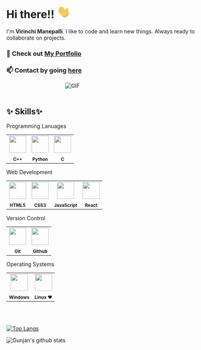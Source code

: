# Hi there!!  <img src="https://github.com/ABSphreak/ABSphreak/blob/master/gifs/Hi.gif" width="35px">

I'm **Virinchi Manepalli**. I like to code and learn new things. Always ready to collaborate on projects.
### 🔭 Check out [My Portfolio](http://apoorv.web.app/)

### 📫 Contact by going [here](http://apoorv.web.app/contact)

<img align="right" alt="GIF" src="https://miro.medium.com/max/875/1*Urc28sbnORGOW5oyohQ06g.gif" width="350px" />


<br>
<br>

## ✨ Skills✨
 Programming Lanuages
 <table>
 <tr>
  <td align="center"><img src="https://simpleicons.org/icons/cplusplus.svg" width="45px" height="45px" /><br/><sub><b>C++</b></sub></td>
  <td align="center"><img src="https://simpleicons.org/icons/python.svg" width="45px" height="45px" /><br/><sub><b>Python</b></sub></td>
  <td align="center"><img src="https://simpleicons.org/icons/c.svg" width="45px" height="45px" /><br/><sub><b>C</b></sub></td>
 </tr>
 </table>
 Web Development
 <table>
 <tr>
  <td align="center"><img src="https://simpleicons.org/icons/html5.svg" width="45px" height="45px" /><br/><sub><b>HTML5</b></sub></td>
  <td align="center"><img src="https://simpleicons.org/icons/css3.svg" width="45px" height="45px" /><br/><sub><b>CSS3</b></sub></td>
  <td align="center"><img src="https://simpleicons.org/icons/javascript.svg" width="45px" height="45px" /><br/><sub><b>JavaScript</b></sub></td>
  <td align="center"><img src="https://simpleicons.org/icons/react.svg" width="45px" height="45px" /><br/><sub><b>React</b></sub></td>
 </tr>
 </table>
 Version Control
 <table>
 <tr>
  <td align="center"><img src="https://simpleicons.org/icons/git.svg" width="45px" height="45px" /><br/><sub><b>Git</b></sub></td>
  <td align="center"><img src="https://simpleicons.org/icons/github.svg" width="45px" height="45px" /><br/><sub><b>Github</b></sub></td>
 </tr>
 </table>
 Operating Systems
 <table>
 <tr>
  <td align="center"><img src="https://simpleicons.org/icons/windows.svg" width="45px" height="45px" /><br/><sub><b>Windows</b></sub></td>
  <td align="center"><img src="https://simpleicons.org/icons/linux.svg" width="45px" height="45px" /><br/><sub><b>Linux ❤</b></sub></td>
 </tr>
</table>

<br>
<br>

[![Top Langs](https://github-readme-stats.vercel.app/api/top-langs/?username=virinchimanepalli&layout=compact)](https://github.com/anuraghazra/github-readme-stats)

![Gunjan's github stats](https://github-readme-stats.vercel.app/api?username=virinchimanepalli&count_private=true&show_icons=true)
